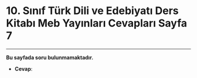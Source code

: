 # 10. Sınıf Türk Dili ve Edebiyatı Ders Kitabı Meb Yayınları Cevapları Sayfa 7

---

**Bu sayfada soru bulunmamaktadır.**

-   **Cevap**:
